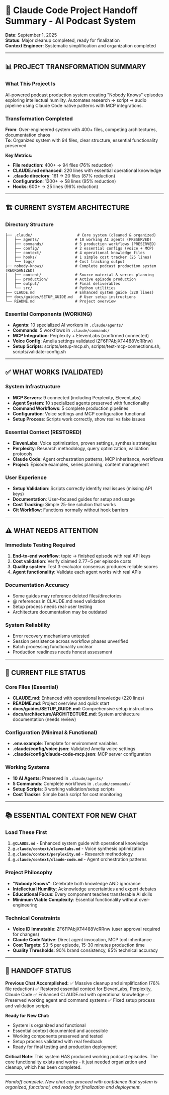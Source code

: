 # 🚀 Claude Code Project Handoff Summary - AI Podcast System

**Date**: September 1, 2025  
**Status**: Major cleanup completed, ready for finalization  
**Context Engineer**: Systematic simplification and organization completed

---

## 📊 PROJECT TRANSFORMATION SUMMARY

### **What This Project Is**
AI-powered podcast production system creating "Nobody Knows" episodes exploring intellectual humility. Automates research → script → audio pipeline using Claude Code native patterns with MCP integrations.

### **Transformation Completed**
**From**: Over-engineered system with 400+ files, competing architectures, documentation chaos  
**To**: Organized system with 94 files, clear structure, essential functionality preserved

**Key Metrics:**
- **File reduction**: 400+ → 94 files (76% reduction)
- **CLAUDE.md enhanced**: 220 lines with essential operational knowledge  
- **.claude directory**: 161 → 20 files (87% reduction)
- **Configuration**: 1200+ → 58 lines (95% reduction)
- **Hooks**: 600+ → 25 lines (96% reduction)

---

## 🏗️ CURRENT SYSTEM ARCHITECTURE

### **Directory Structure**
```
├── .claude/                    # Core system (cleaned & organized)
│   ├── agents/                # 10 working AI agents (PRESERVED)
│   ├── commands/              # 5 production workflows (PRESERVED)
│   ├── config/                # 2 essential configs (voice + MCP)
│   ├── context/               # 4 operational knowledge files
│   ├── hooks/                 # 1 simple cost tracker (25 lines)
│   └── logs/                  # Cost tracking output
├── nobody-knows/              # Complete podcast production system (REORGANIZED)
│   ├── content/               # Source material & series planning
│   ├── production/            # Active episode production  
│   ├── output/                # Final deliverables
│   └── src/                   # Python utilities
├── CLAUDE.md                  # Enhanced system guide (220 lines)
├── docs/guides/SETUP_GUIDE.md   # User setup instructions
└── README.md                  # Project overview
```

### **Essential Components (WORKING)**
- **Agents**: 10 specialized AI workers in `.claude/agents/`
- **Commands**: 5 workflows in `.claude/commands/`
- **MCP Integration**: Perplexity + ElevenLabs (confirmed connected)
- **Voice Config**: Amelia settings validated (ZF6FPAbjXT4488VcRRnw)
- **Setup Scripts**: scripts/setup-mcp.sh, scripts/test-mcp-connections.sh, scripts/validate-config.sh

---

## ✅ WHAT WORKS (VALIDATED)

### **System Infrastructure**
- **MCP Servers**: 9 connected (including Perplexity, ElevenLabs)
- **Agent System**: 10 specialized agents preserved with functionality
- **Command Workflows**: 5 complete production pipelines
- **Configuration**: Voice settings and MCP configuration functional
- **Setup Process**: Scripts work correctly, show real vs fake issues

### **Essential Context (RESTORED)**
- **ElevenLabs**: Voice optimization, proven settings, synthesis strategies
- **Perplexity**: Research methodology, query optimization, validation protocols
- **Claude Code**: Agent orchestration patterns, MCP inheritance, workflows
- **Project**: Episode examples, series planning, content management

### **User Experience**
- **Setup Validation**: Scripts correctly identify real issues (missing API keys)
- **Documentation**: User-focused guides for setup and usage
- **Cost Tracking**: Simple 25-line solution that works
- **Git Workflow**: Functions normally without hook barriers

---

## ⚠️ WHAT NEEDS ATTENTION

### **Immediate Testing Required**
1. **End-to-end workflow**: topic → finished episode with real API keys
2. **Cost validation**: Verify claimed $2.77-$5 per episode costs
3. **Quality system**: Test 3-evaluator consensus produces reliable scores
4. **Agent functionality**: Validate each agent works with real APIs

### **Documentation Accuracy**
- Some guides may reference deleted files/directories
- @ references in CLAUDE.md need validation
- Setup process needs real-user testing
- Architecture documentation may be outdated

### **System Reliability**
- Error recovery mechanisms untested
- Session persistence across workflow phases unverified
- Batch processing functionality unclear
- Production readiness needs honest assessment

---

## 🔧 CURRENT FILE STATUS

### **Core Files (Essential)**
- **CLAUDE.md**: Enhanced with operational knowledge (220 lines)
- **README.md**: Project overview and quick start
- **docs/guides/SETUP_GUIDE.md**: Comprehensive setup instructions
- **docs/architecture/ARCHITECTURE.md**: System architecture documentation (needs review)

### **Configuration (Minimal & Functional)**
- **.env.example**: Template for environment variables
- **.claude/config/voice.json**: Validated Amelia voice settings
- **.claude/config/claude-code-mcp.json**: MCP server configuration

### **Working Systems**
- **10 AI Agents**: Preserved in `.claude/agents/`
- **5 Commands**: Complete workflows in `.claude/commands/`
- **Setup Scripts**: 3 working validation/setup scripts
- **Cost Tracker**: Simple bash script for cost monitoring

---

## 📚 ESSENTIAL CONTEXT FOR NEW CHAT

### **Load These First**
1. **`@CLAUDE.md`** - Enhanced system guide with operational knowledge
2. **`@.claude/context/elevenlabs.md`** - Voice synthesis optimization
3. **`@.claude/context/perplexity.md`** - Research methodology  
4. **`@.claude/context/claude-code.md`** - Agent orchestration patterns

### **Project Philosophy**
- **"Nobody Knows"**: Celebrate both knowledge AND ignorance
- **Intellectual Humility**: Acknowledge uncertainties and expert debates
- **Educational Focus**: Every component teaches transferable AI skills
- **Minimum Viable Complexity**: Essential functionality without over-engineering

### **Technical Constraints**
- **Voice ID Immutable**: ZF6FPAbjXT4488VcRRnw (user approval required for changes)
- **Claude Code Native**: Direct agent invocation, MCP tool inheritance
- **Cost Targets**: $3-5 per episode, 15-30 minutes production time
- **Quality Thresholds**: 90% brand consistency, 85% technical accuracy

---

## 🎯 HANDOFF STATUS

**Previous Chat Accomplished:**
✅ Massive cleanup and simplification (76% file reduction)
✅ Restored essential context for ElevenLabs, Perplexity, Claude Code
✅ Enhanced CLAUDE.md with operational knowledge
✅ Preserved working agent and command systems
✅ Fixed setup process and validation scripts

**Ready for New Chat:**
- System is organized and functional
- Essential context documented and accessible
- Working components preserved and tested
- Setup process validated with real feedback
- Ready for final testing and production deployment

**Critical Note**: This system HAS produced working podcast episodes. The core functionality exists and works - it just needed organization and cleanup, which has been completed.

---

*Handoff complete. New chat can proceed with confidence that system is organized, functional, and ready for finalization and deployment.*
